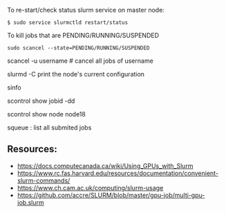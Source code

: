 
To re-start/check status slurm service on master node:
```
$ sudo service slurmctld restart/status
```
To kill jobs that are PENDING/RUNNING/SUSPENDED
```
sudo scancel --state=PENDING/RUNNING/SUSPENDED
```


scancel -u username   # cancel all jobs of username

slurmd -C print the node's current configuration

sinfo

scontrol show jobid -dd <jobid>
  
scontrol show node node18

squeue : list all submited jobs

## Resources: 
- https://docs.computecanada.ca/wiki/Using_GPUs_with_Slurm 
- https://www.rc.fas.harvard.edu/resources/documentation/convenient-slurm-commands/
- https://www.ch.cam.ac.uk/computing/slurm-usage
- https://github.com/accre/SLURM/blob/master/gpu-job/multi-gpu-job.slurm

